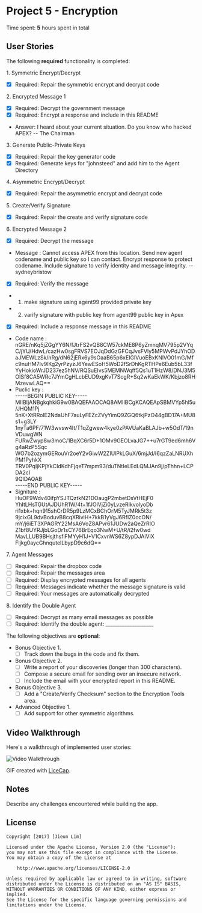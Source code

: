 
# Project 5 - Encryption

Time spent: **5** hours spent in total

## User Stories

The following **required** functionality is completed:

1\. Symmetric Encrypt/Decrypt
  * [x]  Required: Repair the symmetric encrypt and decrypt code

2\. Encrypted Message 1
  * [x]  Required: Decrypt the government message
  * [x]  Required: Encrypt a response and include in this README
  * Answer: I heard about your current situation. Do you know who hacked APEX? -- The Chairman

3\. Generate Public-Private Keys
  * [x]  Required: Repair the key generator code
  * [x]  Required: Generate keys for "johnsteed" and add him to the Agent Directory

4\. Asymmetric Encrypt/Decrypt
  * [x]  Required: Repair the asymmetric encrypt and decrypt code

5\. Create/Verify Signature
  * [x]  Required: Repair the create and verify signature code
  
6\. Encrypted Message 2
  * [x]  Required: Decrypt the message
  * Message : Cannot access APEX from this location. Send new agent codename and public key so I can contact. Encrypt response to protect   codename. Include signature to verify identity and message integrity. -- sydneybristow
  * [x]  Required: Verify the message
  * 1) make signature using agent99 provided private key
  * 2) varify signature with public key from agent99 public key in Apex
  * [x]  Required: Include a response message in this README
  * Code name :<br /> nGRE/nKq5jZGgYY6N/fJtrFS2vQB8CW57ckME8P6yZmnqMV795p2VYqC/jYU/HdwL/cazHw0sgFRVS7EOJqDdGzGFCqJvsFVly5MPWvPdJYhODaJMEWLzSk/nRg/dN62jERx6y9sOaaB65p6xEIGlVuoEBxKNlVO01mG/Mfc9nuHM7Iv9lKg2yrPzyzJ6YewESoH5WoD2fSrDhKgRTHPe6Eub5bL33fYyHokioWrJD237ez5hNV/RQSuEIvs5MEMNWqff5Qs1uT1HzW8/DNJ3M5OISf8CA5WRc7JYmCgHLcbEUD9xgKvT7ScgR+Sq2wKaEkWK/Kbjzo8RHMzevwLAQ==
  * Puclic key :<br />
-----BEGIN PUBLIC KEY-----<br />
MIIBIjANBgkqhkiG9w0BAQEFAAOCAQ8AMIIBCgKCAQEApSBMVYp5hl5u/JHQM1Pj<br />
5nK+XtRRolE2NdaUhF7auLyFEZcZVyYimQ9ZGQ6tkjPzO44gBD17A+MU8s1+g3LY<br />
1nyTa6PF/71W3wvsw4lt/T1qZgwew4kye0zPAVUaKaBLAJb+w5OdT/19nVDuwgWN<br />
FURwZwyp8w3moC/1BqXC6r5D+1OMv9GEOLvaJG7++u7rGT9ed6mh6Vg4aRzP5Sqc<br />
WO7b2ozymGERouVr2oeY2vGiwW2ZIUlPkLGuX/6mjJd/I6qzZaLNRUXhPM1PyhkX<br />
TRV0PqIjKPjYkCIdKdhFjqeT7mpm93/duTNtIeLEdLQMJAn9j/pThhn+LCPDA2cI<br />
9QIDAQAB<br />
-----END PUBLIC KEY-----<br />
  * Signiture :<br />
HuOF9Wdv40ifpYSJTQztkN21DOaugP2mbetDsVtHEjF0<br />
YhItLHsTGUtAJDUhR1W/4t+1fJOlVjZi0yLvzeRIkvolyoDb<br />
ri1xbk+hqn915shCrDR5p9LzMCxBChOrM5TyJMRk5t3z<br />
9jcixGL9dvBoduvB8cqXRiviH+7kkB1yVgJ6RfIZ0ocON/<br />
mY/j6iET3XPAGRY22MsA6VoZ8APvr61JUDw2aQeZrRIO<br />
Z1bf8UYRJjbLGoDr1sCY76BrEqo3NwM+U/tR/i2fw0wd<br />
MavLLUB9BHsjthsfiFMYyH1J+V1CxvnWS6Z8ypDJAiViX<br />
Fljkg0aycGhnqutelLbypD9c6dQ==
 

7\. Agent Messages
  * [ ]  Required: Repair the dropbox code
  * [ ]  Required: Repair the messages area
  * [ ]  Required: Display encrypted messages for all agents
  * [ ]  Required: Messages indicate whether the message signature is valid
  * [ ]  Required: Your messages are automatically decrypted

8\. Identify the Double Agent
  * [ ]  Required: Decrypt as many email messages as possible
  * [ ]  Required: Identify the double agent: ____________________

The following objectives are **optional**:

* Bonus Objective 1\.
  * [ ]  Track down the bugs in the code and fix them.

* Bonus Objective 2\.
  * [ ]  Write a report of your discoveries (longer than 300 characters).
  * [ ]  Compose a secure email for sending over an insecure network.
  * [ ]  Include the email with your encrypted report in this README.

* Bonus Objective 3\.
  * [ ]  Add a "Create/Verify Checksum" section to the Encryption Tools area.

* Advanced Objective 1\.
  * [ ]  Add support for other symmetric algorithms.

## Video Walkthrough

Here's a walkthrough of implemented user stories:

<img src='http://i.imgur.com/link/to/your/gif/file.gif' title='Video Walkthrough' width='' alt='Video Walkthrough' />

GIF created with [LiceCap](http://www.cockos.com/licecap/).

## Notes

Describe any challenges encountered while building the app.

## License

    Copyright [2017] [Jieun Lim]

    Licensed under the Apache License, Version 2.0 (the "License");
    you may not use this file except in compliance with the License.
    You may obtain a copy of the License at

        http://www.apache.org/licenses/LICENSE-2.0

    Unless required by applicable law or agreed to in writing, software
    distributed under the License is distributed on an "AS IS" BASIS,
    WITHOUT WARRANTIES OR CONDITIONS OF ANY KIND, either express or implied.
    See the License for the specific language governing permissions and
    limitations under the License.
